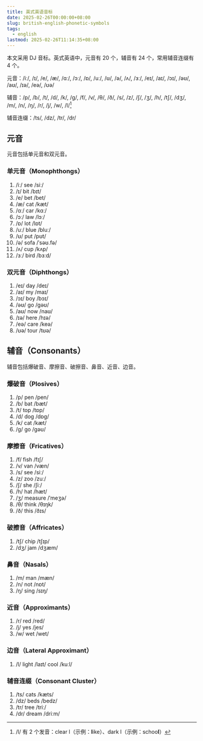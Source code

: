 ```yaml
---
title: 英式英语音标
date: 2025-02-26T00:00:00+08:00
slug: british-english-phonetic-symbols
tags:
  - english
lastmod: 2025-02-26T11:14:35+08:00
---
```


本文采用 DJ 音标。英式英语中，元音有 20 个，辅音有 24 个，常用辅音连缀有 4 个。

元音：/iː/, /ɪ/, /e/, /æ/, /ɑː/, /ɔː/, /ɒ/, /uː/, /ʊ/, /ə/, /ʌ/, /ɜː/, /eɪ/, /aɪ/, /ɔɪ/, /əʊ/, /aʊ/, /ɪə/, /eə/, /ʊə/

辅音：/p/, /b/, /t/, /d/, /k/, /ɡ/, /f/, /v/, /θ/, /ð/, /s/, /z/, /ʃ/, /ʒ/, /h/, /tʃ/, /dʒ/, /m/, /n/, /ŋ/, /r/, /j/, /w/, /l/[^l]

[^l]: /l/ 有 2 个发音：clear l（示例：**l**ike）、dark l（示例：schoo**l**）

辅音连缀：/ts/, /dz/, /tr/, /dr/

## 元音

元音包括单元音和双元音。

### 单元音（Monophthongs）

1. /iː/ see /siː/
1. /ɪ/ bit /bɪt/
1. /e/ bet /bet/
1. /æ/ cat /kæt/
1. /ɑː/ car /kɑː/
1. /ɔː/ law /lɔː/
1. /ɒ/ lot /lɒt/
1. /uː/ blue /bluː/
1. /ʊ/ put /pʊt/
1. /ə/ sofa /ˈsəʊ.fə/
1. /ʌ/ cup /kʌp/
1. /ɜː/ bird /bɜːd/

### 双元音（Diphthongs）

1. /eɪ/ day /deɪ/
1. /aɪ/ my /maɪ/
1. /ɔɪ/ boy /bɔɪ/
1. /əʊ/ go /ɡəʊ/
1. /aʊ/ now /naʊ/
1. /ɪə/ here /hɪə/
1. /eə/ care /keə/
1. /ʊə/ tour /tʊə/

## 辅音（Consonants）

辅音包括爆破音、摩擦音、破擦音、鼻音、近音、边音。

### 爆破音（Plosives）

1. /p/ pen /pen/
1. /b/ bat /bæt/
1. /t/ top /tɒp/
1. /d/ dog /dɒɡ/
1. /k/ cat /kæt/
1. /ɡ/ go /ɡəʊ/

### 摩擦音（Fricatives）

1. /f/ fish /fɪʃ/
1. /v/ van /væn/
1. /s/ see /siː/
1. /z/ zoo /zuː/
1. /ʃ/ she /ʃiː/
1. /h/ hat /hæt/
1. /ʒ/ measure /ˈmeʒə/
1. /θ/ think /θɪŋk/
1. /ð/ this /ðɪs/

### 破擦音（Affricates）

1. /tʃ/ chip /tʃɪp/
1. /dʒ/ jam /dʒæm/

### 鼻音（Nasals）

1. /m/ man /mæn/
1. /n/ not /nɒt/
1. /ŋ/ sing /sɪŋ/

### 近音（Approximants）

1. /r/ red /red/
1. /j/ yes /jes/
1. /w/ wet /wet/

### 边音（Lateral Approximant）

1. /l/ light /laɪt/ cool /kuːl/

### 辅音连缀（Consonant Cluster）

1. /ts/ cats /kæts/
2. /dz/ beds /bedz/
3. /tr/ tree /triː/
4. /dr/ dream /driːm/
